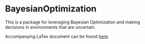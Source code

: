 # BayesianOptimization

This is a package for leveraging Bayesian Optimization and making decisions in environments that are uncertain.

Accompanying LaTex document can be found [here][1].

[1]: (https://www.overleaf.com/project/5ef59915f974aa0001bbb11a)
